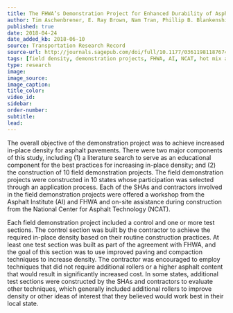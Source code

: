 ```yaml
---
title: The FHWA’s Demonstration Project for Enhanced Durability of Asphalt Pavements through Increased In-Place Pavement Density
author: Tim Aschenbrener, E. Ray Brown, Nam Tran, Phillip B. Blankenship
published: true
date: 2018-04-24
date_added_kb: 2018-06-10
source: Transportation Research Record
source-url: http://journals.sagepub.com/doi/full/10.1177/0361198118767419
tags: [field density, demonstration projects, FHWA, AI, NCAT, hot mix asphalt, HMA]
type: research
image:
image_source:
image_caption:
title_color:
video_id:
sidebar:
order-number:
subtitle:
lead:
---
```

The overall objective of the demonstration project was to achieve increased in-place density for asphalt pavements. There were two major components of this study, including (1) a literature search to serve as an educational component for the best practices for increasing in-place density; and (2) the construction of 10 field demonstration projects. The field demonstration projects were constructed in 10 states whose participation was selected through an application process. Each of the SHAs and contractors involved in the field demonstration projects were offered a workshop from the Asphalt Institute (AI) and FHWA and on-site assistance during construction from the National Center for Asphalt Technology (NCAT).
<!--more-->

Each field demonstration project included a control and one or more test sections. The control section was built by the contractor to achieve the required in-place density based on their routine construction practices. At least one test section was built as part of the agreement with FHWA, and the goal of this section was to use improved paving and compaction techniques to increase density. The contractor was encouraged to employ techniques that did not require additional rollers or a higher asphalt content that would result in significantly increased cost. In some states, additional test sections were constructed by the SHAs and contractors to evaluate other techniques, which generally included additional rollers to improve density or other ideas of interest that they believed would work best in their local state.
